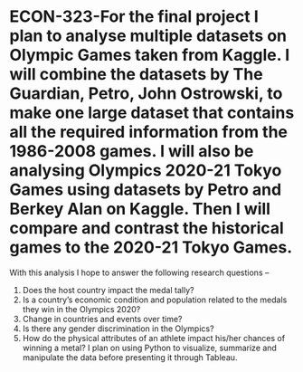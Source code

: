 # ECON-323-For the final project I plan to analyse multiple datasets on Olympic Games taken from Kaggle. I will combine the datasets by The Guardian, Petro, John Ostrowski, to make one large dataset that contains all the required information from the 1986-2008 games. I will also be analysing Olympics 2020-21 Tokyo Games using datasets by Petro and Berkey Alan on Kaggle. Then I will compare and contrast the historical games to the 2020-21 Tokyo Games. 
With this analysis I hope to answer the following research questions –
1)	Does the host country impact the medal tally?
2)	Is a country’s economic condition and population related to the medals they win in the Olympics 2020?
3)	Change in countries and events over time?
4)	Is there any gender discrimination in the Olympics?
5)	How do the physical attributes of an athlete impact his/her chances of winning a metal?
I plan on using Python to visualize, summarize and manipulate the data before presenting it through Tableau.
